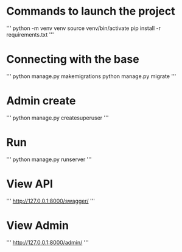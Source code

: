 # Commands to launch the project
'''
python -m venv venv
source venv/bin/activate
pip install -r requirements.txt
'''
# Connecting with the base
'''
python manage.py makemigrations
python manage.py migrate
'''
# Admin create
'''
python manage.py createsuperuser
'''
# Run
'''
python manage.py runserver
'''
# View API
'''
http://127.0.0.1:8000/swagger/
'''
# View Admin
'''
http://127.0.0.1:8000/admin/
'''
